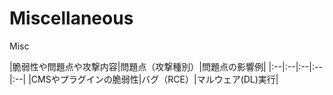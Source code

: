 # Miscellaneous
Misc

|脆弱性や問題点や攻撃内容|問題点（攻撃種別）|問題点の影響例|
|:--|:--|:--|:--|:--|
|CMSやプラグインの脆弱性|バグ（RCE）|マルウェア(DL)実行|
